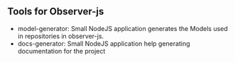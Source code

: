 Tools for Observer-js
---

 * model-generator: Small NodeJS application generates the Models used in repositories in observer-js.
 * docs-generator: Small NodeJS application help generating documentation for the project